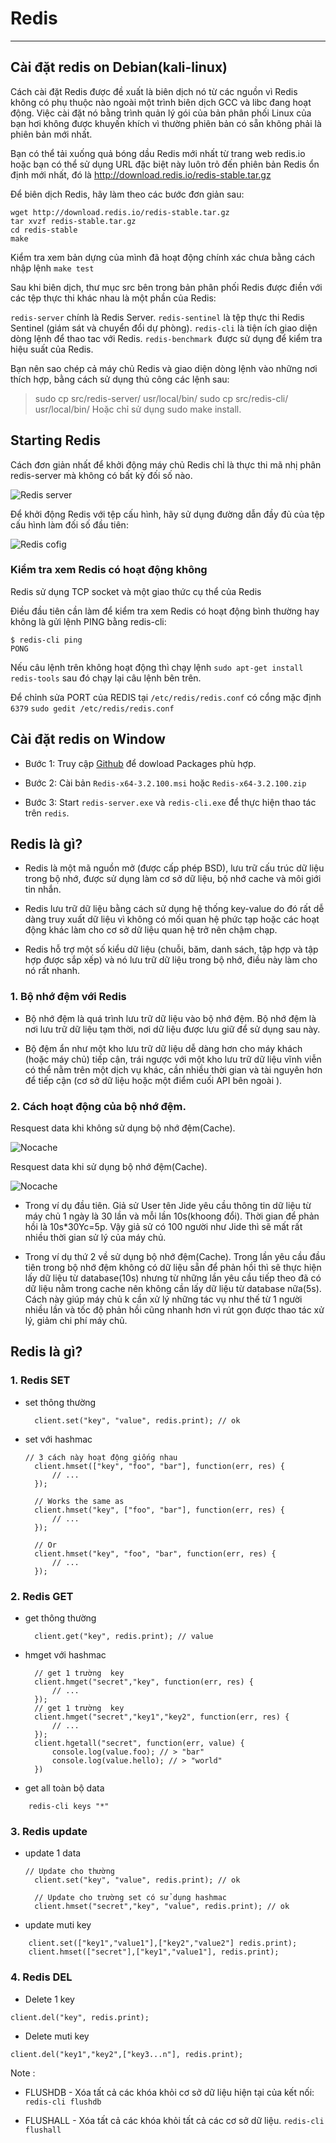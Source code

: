# Redis
***
## Cài đặt redis on Debian(kali-linux)

Cách cài đặt Redis được đề xuất là biên dịch nó từ các nguồn vì Redis không có phụ thuộc nào ngoài một trình biên dịch GCC và libc đang hoạt động. Việc cài đặt nó bằng trình quản lý gói của bản phân phối Linux của bạn hơi không được khuyến khích vì thường phiên bản có sẵn không phải là phiên bản mới nhất.

Bạn có thể tải xuống quả bóng dầu Redis mới nhất từ trang web redis.io hoặc bạn có thể sử dụng URL đặc biệt này luôn trỏ đến phiên bản Redis ổn định mới nhất, đó là http://download.redis.io/redis-stable.tar.gz

Để biên dịch Redis, hãy làm theo các bước đơn giản sau:
```
wget http://download.redis.io/redis-stable.tar.gz
tar xvzf redis-stable.tar.gz
cd redis-stable
make
```
Kiểm tra xem bản dựng của mình đã hoạt động chính xác chưa bằng cách nhập lệnh `make test`

Sau khi biên dịch, thư mục src bên trong bản phân phối Redis được điền với các tệp thực thi khác nhau là một phần của Redis:

`redis-server` chính là Redis Server.
`redis-sentinel` là tệp thực thi Redis Sentinel (giám sát và chuyển đổi dự phòng).
`redis-cli` là tiện ích giao diện dòng lệnh để thao tac với Redis.
`redis-benchmark `được sử dụng để kiểm tra hiệu suất của Redis.

Bạn nên sao chép cả máy chủ Redis và giao diện dòng lệnh vào những nơi thích hợp, bằng cách sử dụng thủ công các lệnh sau:

> sudo cp src/redis-server/ usr/local/bin/
> sudo cp src/redis-cli/ usr/local/bin/
Hoặc chỉ sử dụng sudo make install.

## Starting Redis
Cách đơn giản nhất để khởi động máy chủ Redis chỉ là thực thi mã nhị phân redis-server mà không có bất kỳ đối số nào.

![Redis server](image/redis-server.png)

Để khởi động Redis với tệp cấu hình, hãy sử dụng đường dẫn đầy đủ của tệp cấu hình làm đối số đầu tiên:

![Redis cofig](image/redis-server-config.png)

### Kiểm tra xem Redis có hoạt động không
Redis sử dụng TCP socket và một giao thức cụ thể của Redis

Điều đầu tiên cần làm để kiểm tra xem Redis có hoạt động bình thường hay không là gửi lệnh PING bằng redis-cli:
```
$ redis-cli ping
PONG
```
Nếu câu lệnh trên không hoạt động thì chạy lệnh `sudo apt-get install redis-tools` sau đó chạy lại câu lệnh bên trên.

Để chỉnh sửa PORT của REDIS tại `/etc/redis/redis.conf` có cổng mặc định `6379`
`sudo gedit /etc/redis/redis.conf`

## Cài đặt redis on Window
- Bước 1: Truy cập [Github](https://github.com/microsoftarchive/redis/releases) để dowload Packages phù hợp.

- Bước 2: Cài bản `Redis-x64-3.2.100.msi` hoặc `Redis-x64-3.2.100.zip`

- Bước 3: Start `redis-server.exe` và `redis-cli.exe` để thực hiện thao tác trên `redis`.

## Redis là gì?
- Redis là một mã nguồn mở (được cấp phép BSD), lưu trữ cấu trúc dữ liệu trong bộ nhớ, được sử dụng làm cơ sở dữ liệu, bộ nhớ cache và môi giới tin nhắn.

- Redis lưu trữ dữ liệu bằng cách sử dụng hệ thống key-value do đó rất dễ dàng truy xuất dữ liệu vì không có mối quan hệ phức tạp hoặc các hoạt động khác làm cho cơ sở dữ liệu quan hệ trở nên chậm chạp.

- Redis hỗ trợ một số kiểu dữ liệu (chuỗi, băm, danh sách, tập hợp và tập hợp được sắp xếp) và nó lưu trữ dữ liệu trong bộ nhớ, điều này làm cho nó rất nhanh.

### 1. Bộ nhớ đệm với Redis
- Bộ nhớ đệm là quá trình lưu trữ dữ liệu vào bộ nhớ đệm. Bộ nhớ đệm là nơi lưu trữ dữ liệu tạm thời, nơi dữ liệu được lưu giữ để sử dụng sau này.

- Bộ đệm ẩn như một kho lưu trữ dữ liệu dễ dàng hơn cho máy khách (hoặc máy chủ) tiếp cận, trái ngược với một kho lưu trữ dữ liệu vĩnh viễn có thể nằm trên một dịch vụ khác, cần nhiều thời gian và tài nguyên hơn để tiếp cận (cơ sở dữ liệu hoặc một điểm cuối API bên ngoài ).

### 2. Cách hoạt động của bộ nhớ đệm.

Resquest data khi không sử dụng bộ nhớ đệm(Cache).

![Nocache](image/Nocahing.png)

Resquest data khi sử dụng bộ nhớ đệm(Cache).
  
![Nocache](image/withCatching.png)


- Trong ví dụ đầu tiên.
Giả sử User tên Jide yêu cầu thông tin dữ liệu từ máy chủ 1 ngày là 30 lần và mỗi lần 10s(khoong đổi). Thời gian để phản hồi là 10s*30Yc=5p.
Vậy giả sử có 100 người như Jide thì sẽ mất rất nhiều thời gian sử lý của máy chủ.

- Trong ví dụ thứ 2 về sử dụng bộ nhớ đệm(Cache).
Trong lần yêu cầu đầu tiên trong bộ nhớ đệm không có dữ liệu sẵn để phản hồi thì sẽ thực hiện lấy dữ liệu từ database(10s) nhưng từ những lần yêu cầu tiếp theo đã có dữ liệu nằm trong cache nên không cần lấy dữ liệu từ database nữa(5s). Cách này giúp máy chủ k cần xử lý những tác vụ như thế từ 1 người nhiều lần và tốc độ phản hồi cũng nhanh hơn vì rút gọn được thao tác xử lý, giảm chi phí máy chủ.

## Redis là gì?

### 1. Redis SET

- set thông thường
  ```
    client.set("key", "value", redis.print); // ok
  ```

- set với hashmac
  ```
  // 3 cách này hoạt động giống nhau
    client.hmset(["key", "foo", "bar"], function(err, res) {
        // ...
    });
    
    // Works the same as
    client.hmset("key", ["foo", "bar"], function(err, res) {
        // ...
    });
    
    // Or
    client.hmset("key", "foo", "bar", function(err, res) {
        // ...
    });
  ```

### 2. Redis GET

- get thông thường
  ```
    client.get("key", redis.print); // value
  ```

- hmget với hashmac
  ```
    // get 1 trường  key
    client.hmget("secret","key", function(err, res) {
        // ...
    });
    // get 1 trường  key
    client.hmget("secret","key1","key2", function(err, res) {
        // ...
    });
    client.hgetall("secret", function(err, value) {
        console.log(value.foo); // > "bar"
        console.log(value.hello); // > "world"
    })
  ```
- get all toàn bộ data
```
    redis-cli keys "*"
```

### 3. Redis update

- update 1 data

  ```
  // Update cho thường
    client.set("key", "value", redis.print); // ok

    // Update cho trường set có sử dụng hashmac
    client.hmset("secret","key", "value", redis.print); // ok
  ```

- update muti key

```
    client.set(["key1","value1"],["key2","value2"] redis.print);
    client.hmset(["secret"],["key1","value1"], redis.print);
```

### 4. Redis DEL

- Delete 1 key

```
client.del("key", redis.print);
```

- Delete muti key

```
client.del("key1","key2",["key3...n"], redis.print);
```

Note : 
- FLUSHDB - Xóa tất cả các khóa khỏi cơ sở dữ liệu hiện tại của kết nối: `redis-cli flushdb`

- FLUSHALL - Xóa tất cả các khóa khỏi tất cả các cơ sở dữ liệu. `redis-cli flushall`